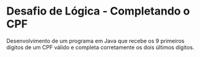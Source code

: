 # Desafio de Lógica - Completando o CPF

Desenvolvimento de um programa em Java que recebe os 9 primeiros dígitos de um CPF válido e completa corretamente os dois últimos dígitos.
